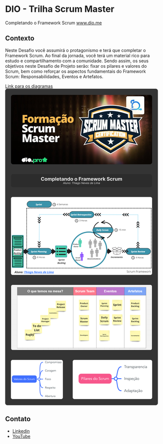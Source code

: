 # DIO - Trilha Scrum Master
Completando o Framework Scrum
www.dio.me

## Contexto
Neste Desafio você assumirá o protagonismo e terá que completar o Framework Scrum. Ao final da jornada, você terá um material rico para estudo e compartilhamento com a comunidade. Sendo assim, os seus objetivos neste Desafio de Projeto serão: fixar os pilares e valores do Scrum, bem como reforçar os aspectos fundamentais do Framework Scrum: Responsabilidades, Eventos e Artefatos. 

[Link para os diagramas](https://miro.com/app/board/uXjVNW1kt9E=/?share_link_id=945902960701)
![Diagramas](Atividade.png)

## Contato
 - [Linkedin](https://www.linkedin.com/in/thiago-de-lima-980977134/)
 - [YouTube](https://www.youtube.com/@thi-lima)
